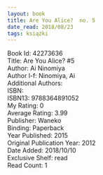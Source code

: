 ```yaml
---
layout: book
title: Are You Alice?  no. 5
date_read: 2018/08/23
tags: książki
---
```


Book Id: 42273636<br />
Title: Are You Alice? #5<br />
Author: Ai Ninomiya<br />
Author l-f: Ninomiya, Ai<br />
Additional Authors: <br />
ISBN: <br />
ISBN13: 9788364891052<br />
My Rating: 0<br />
Average Rating: 3.99<br />
Publisher: Waneko<br />
Binding: Paperback<br />
Year Published: 2015<br />
Original Publication Year: 2012<br />
Date Added: 2018/10/10<br />
Exclusive Shelf: read<br />
Read Count: 1<br />


